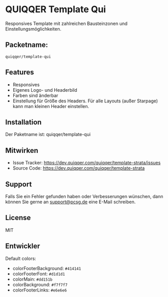 QUIQQER Template Qui
========

Responsives Template mit zahlreichen Bausteinzonen und Einstellungsmöglichkeiten.




Packetname:
----------

    quiqqer/template-qui


Features
--------

- Responsives
- Eigenes Logo- und Headerbild
- Farben sind änderbar
- Einstellung für Größe des Headers. Für alle Layouts (außer Starpage) kann man kleinen Header einstellen.


Installation
------------

Der Paketname ist: quiqqer/template-qui


Mitwirken
----------

- Issue Tracker: https://dev.quiqqer.com/quiqqer/template-strata/issues
- Source Code: https://dev.quiqqer.com/quiqqer/template-strata


Support
-------

Falls Sie ein Fehler gefunden haben oder Verbesserungen wünschen,
dann können Sie gerne an support@pcsg.de eine E-Mail schreiben.


License
-------

MIT

Entwickler
--------

Default colors:

* colorFooterBackground: `#414141`
* colorFooterFont: `#d1d1d1`
* colorMain: `#dd151b`
* colorBackground: `#f7f7f7`
* colorFooterLinks: `#e6e6e6`
